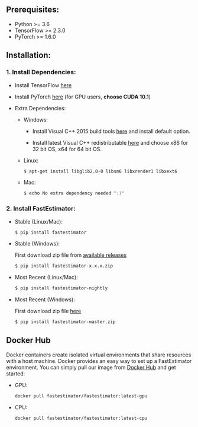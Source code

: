 ## Prerequisites:
* Python >= 3.6
* TensorFlow >= 2.3.0
* PyTorch >= 1.6.0

## Installation:
### 1. Install Dependencies:

* Install TensorFlow [here](https://www.tensorflow.org/install)
* Install PyTorch [here](https://pytorch.org/get-started/locally/) (for GPU users, **choose CUDA 10.1**)

* Extra Dependencies:

    * Windows:

        * Install Visual C++ 2015 build tools [here](https://go.microsoft.com/fwlink/?LinkId=691126) and install default option.

        * Install latest Visual C++ redistributable [here](https://support.microsoft.com/en-us/help/2977003/the-latest-supported-visual-c-downloads) and choose x86 for 32 bit OS, x64 for 64 bit OS.

    * Linux:
        ``` bash
        $ apt-get install libglib2.0-0 libsm6 libxrender1 libxext6
        ```

    * Mac:
        ``` bash
        $ echo No extra dependency needed ":)"
        ```

### 2. Install FastEstimator:
* Stable (Linux/Mac):
    ``` bash
    $ pip install fastestimator
    ```

* Stable (Windows):

    First download zip file from [available releases](https://github.com/fastestimator/fastestimator/releases)
    ``` bash
    $ pip install fastestimator-x.x.x.zip
    ```

* Most Recent (Linux/Mac):
    ``` bash
    $ pip install fastestimator-nightly
    ```

* Most Recent (Windows):

    First download zip file [here](https://github.com/fastestimator/fastestimator/archive/master.zip)
    ``` bash
    $ pip install fastestimator-master.zip
    ```



## Docker Hub
Docker containers create isolated virtual environments that share resources with a host machine. Docker provides an easy way to set up a FastEstimator environment. You can simply pull our image from [Docker Hub](https://hub.docker.com/r/fastestimator/fastestimator/tags) and get started:

* GPU:
    ``` bash
    docker pull fastestimator/fastestimator:latest-gpu
    ```
* CPU:
    ``` bash
    docker pull fastestimator/fastestimator:latest-cpu
    ```